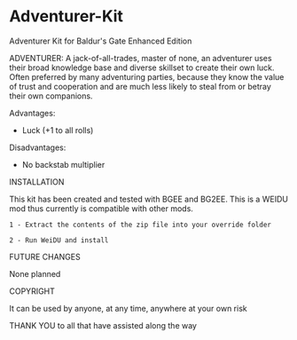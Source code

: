 # Adventurer-Kit
Adventurer Kit for Baldur's Gate Enhanced Edition

ADVENTURER: A jack-of-all-trades, master of none, an adventurer uses their broad knowledge base and diverse skillset to create their own luck. Often preferred by many adventuring parties, because they know the value of trust and cooperation and are much less likely to steal from or betray their own companions.

Advantages:
- Luck (+1 to all rolls)

Disadvantages:
- No backstab multiplier

INSTALLATION 
                 
This kit has been created and tested with BGEE and BG2EE. 
This is a WEIDU mod thus currently is compatible with other mods.

	1 - Extract the contents of the zip file into your override folder

	2 - Run WeiDU and install
 
FUTURE  CHANGES  

None planned

COPYRIGHT

It can be used by anyone, at any time, anywhere at your own risk

THANK YOU to all that have assisted along the way

